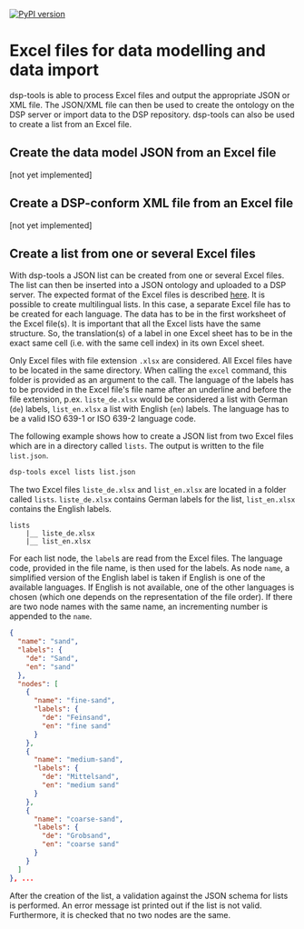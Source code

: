 [![PyPI version](https://badge.fury.io/py/dsp-tools.svg)](https://badge.fury.io/py/dsp-tools)

# Excel files for data modelling and data import
dsp-tools is able to process Excel files and output the appropriate JSON or XML file. The JSON/XML file can then
be used to create the ontology on the DSP server or import data to the DSP repository. dsp-tools can also be used to
create a list from an Excel file.

## Create the data model JSON from an Excel file
[not yet implemented]

## Create a DSP-conform XML file from an Excel file
[not yet implemented]

## Create a list from one or several Excel files
With dsp-tools a JSON list can be created from one or several Excel files. The list can then be inserted into a JSON ontology 
and uploaded to a DSP server. The expected format of the Excel files is described [here](./dsp-tools-create.md#lists-from-excel). 
It is possible to create multilingual lists. In this case, a separate Excel file has to be created for each language. The data 
has to be in the first worksheet of the Excel file(s). It is important that all the Excel lists have the same structure. So, 
the translation(s) of a label in one Excel sheet has to be in the exact same cell (i.e. with the same cell index) in its own 
Excel sheet.

Only Excel files with file extension `.xlsx` are considered. All Excel files have to be located in the same directory. When 
calling the `excel` command, this folder is provided as an argument to the call. The language of the labels has to be provided in 
the Excel file's file name after an underline and before the file extension, p.ex. `liste_de.xlsx` would be considered a list with 
German (`de`) labels, `list_en.xlsx` a list with English (`en`) labels. The language has to be a valid ISO 639-1 or ISO
639-2 language code.

The following example shows how to create a JSON list from two Excel files which are in a directory called `lists`. The output is
written to the file `list.json`.

```bash
dsp-tools excel lists list.json
```

The two Excel files `liste_de.xlsx` and `list_en.xlsx` are located in a folder called `lists`. `liste_de.xlsx` contains German 
labels for the list, `list_en.xlsx` contains the English labels.

```
lists
    |__ liste_de.xlsx
    |__ list_en.xlsx
```

For each list node, the `label`s are read from the Excel files. The language code, provided in the file name, is then used for 
the labels. As node `name`, a simplified version of the English label is taken if English is one of the available languages. If
English is not available, one of the other languages is chosen (which one depends on the representation of the file order). If
there are two node names with the same name, an incrementing number is appended to the `name`.

```JSON
{
  "name": "sand",
  "labels": {
    "de": "Sand",
    "en": "sand"
  },
  "nodes": [
    {
      "name": "fine-sand",
      "labels": {
        "de": "Feinsand",
        "en": "fine sand"
      }
    },
    {
      "name": "medium-sand",
      "labels": {
        "de": "Mittelsand",
        "en": "medium sand"
      }
    },
    {
      "name": "coarse-sand",
      "labels": {
        "de": "Grobsand",
        "en": "coarse sand"
      }
    }
  ]
}, ...
```

After the creation of the list, a validation against the JSON schema for lists is performed. An error message ist printed out if 
the list is not valid. Furthermore, it is checked that no two nodes are the same.

